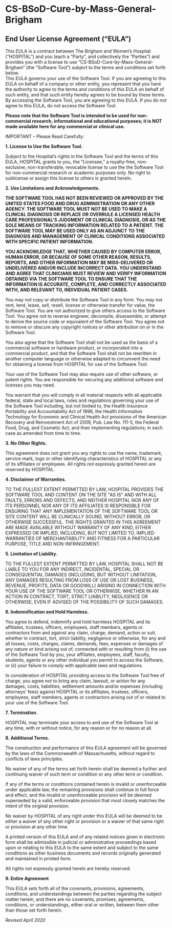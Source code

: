 # CS-BSoD-Cure-by-Mass-General-Brigham

## End User License Agreement  (“EULA”)

This EULA is a contract between The Brigham and Women’s Hospital (“HOSPITAL”) and you (each a “Party”, and collectively the “Parties”) and provides you with a license to use “CS-BSoD-Cure-by-Mass-General-Brigham” (the “Software Tool”) subject to the terms and conditions set forth below.  
This EULA governs your use of the Software Tool. If you are agreeing to this EULA on behalf of a company or other entity, you represent that you have the authority to agree to the terms and conditions of this EULA on behalf of such entity, and that such entity hereby agrees to be bound by these terms.  By accessing the Software Tool, you are agreeing to this EULA.  If you do not agree to this EULA, do not access the Software Tool.

**Please note that the Software Tool is intended to be used for non-commercial research, informational and educational purposes; it is NOT made available here for any commercial or clinical use.**

IMPORTANT – Please Read Carefully:

**1. License to Use the Software Tool.**

Subject to the Hospital’s rights in the Software Tool and the terms of this EULA, HOSPITAL grants to you, the “Licensee,” a royalty-free, non-exclusive, non-transferable, revocable license to use the the Software Tool for non-commercial research or academic purposes only.  No right to sublicense or assign this license to others is granted herein.

**2. Use Limitations and Acknowledgements.**

**THE SOFTWARE TOOL HAS NOT BEEN REVIEWED OR APPROVED BY THE UNITED STATES FOOD AND DRUG ADMINISTRATION OR ANY OTHER AGENCY.  THE SOFTWARE TOOL MUST NOT BE USED TO MAKE A CLINICAL DIAGNOSIS OR REPLACE OR OVERRULE A LICENSED HEALTH CARE PROFESSIONAL'S JUDGMENT OR CLINICAL DIAGNOSIS, OR AS THE SOLE MEANS OF TRACKING INFORMATION RELATED TO A PATIENT. THE SOFTWARE TOOL MAY BE USED ONLY AS AN ADJUNCT TO THE DIAGNOSIS AND MANAGEMENT OF CLINICAL CONDITIONS ASSOCIATED WITH SPECIFIC PATIENT INFORMATION.**

**YOU ACKNOWLEDGE THAT, WHETHER CAUSED BY COMPUTER ERROR, HUMAN ERROR, OR BECAUSE OF SOME OTHER REASON, RESULTS, REPORTS, AND OTHER INFORMATION MAY BE MISS-DELIVERED OR UNDELIVERED AND/OR INCLUDE INCORRECT DATA.  YOU UNDERSTAND AND AGREE THAT CLINICIANS MUST REVIEW AND VERIFY INFORMATION OBTAINED VIA THE SOFTWARE TOOL TO ENSURE THAT THE INFORMATION IS ACCURATE, COMPLETE, AND CORRECTLY ASSOCIATED WITH, AND RELEVANT TO, INDIVIDUAL PATIENT CASES.**

You may not copy or distribute the Software Tool in any form.  You may not rent, lend, lease, sell, resell, license or otherwise transfer for value, the Software Tool.  You are not authorized to give others access to the Software Tool.  You agree not to reverse engineer, decompile, disassemble, or attempt to derive the source code or equivalent of the Software Tool.  You agree not to remove or obscure any copyright notices or other attribution on or in the Software Tool.

You also agree that the Software Tool shall not be used as the basis of a commercial software or hardware product, or incorporated into a commercial product, and that the Software Tool shall not be rewritten in another computer language or otherwise adapted to circumvent the need for obtaining a license from HOSPITAL for use of the Software Tool.

Your use of the Software Tool may also require use of other software, or patent rights. You are responsible for securing any additional software and licenses you may need.

You warrant that you will comply in all material respects with all applicable federal, state and local laws, rules and regulations governing your use of the Software Tool including, but not limited to, the Health Insurance Portability and Accountability Act of 1996, the Health Information Technology for Economic and Clinical Health Act provisions of the American Recovery and Reinvestment Act of 2009, Pub. Law No. 111-5, the Federal Food, Drug, and Cosmetic Act, and their implementing regulations; in each case as amended from time to time.

**3. No Other Rights.**

This agreement does not grant you any rights to use the name, trademark, service mark, logo or other identifying characteristics of HOSPITAL or any of its affiliates or employees.  All rights not expressly granted herein are reserved by HOSPITAL.

**4. Disclaimer of Warranties.**

TO THE FULLEST EXTENT PERMITTED BY LAW, HOSPITAL PROVIDES THE SOFTWARE TOOL AND CONTENT ON THE SITE "AS IS" AND WITH ALL FAULTS, ERRORS AND DEFECTS, AND NEITHER HOSPITAL NOR ANY OF ITS PERSONNEL NOR ANY OF ITS AFFILIATES IS RESPONSIBLE FOR ENSURING THAT ANY IMPLEMENTATION OF THE SOFTWARE TOOL OR SITE CONTENT WILL BE CLINICALLY SOUND, WITHOUT ERROR, OR OTHERWISE SUCCESSFUL. THE RIGHTS GRANTED IN THIS AGREEMENT ARE MADE AVAILABLE WITHOUT WARRANTY OF ANY KIND, EITHER EXPRESSED OR IMPLIED, INCLUDING, BUT NOT LIMITED TO, IMPLIED WARRANTIES OF MERCHANTABILITY AND FITNESS FOR A PARTICULAR PURPOSE, TITLE AND NON-INFRINGEMENT.

**5. Limitation of Liability.**

TO THE FULLEST EXTENT PERMITTED BY LAW, HOSPITAL SHALL NOT BE LIABLE TO YOU FOR ANY INDIRECT, INCIDENTAL, SPECIAL OR CONSEQUENTIAL DAMAGES (INCLUDING, BUT WITHOUT LIMITATION, ANY DAMAGES RESULTING FROM LOSS OF USE OR LOST BUSINESS, REVENUE, PROFITS, DATA OR GOODWILL) ARISING IN CONNECTION WITH YOUR USE OF THE SOFTWARE TOOL OR OTHERWISE, WHETHER IN AN ACTION IN CONTRACT, TORT, STRICT LIABILITY, NEGLIGENCE OR OTHERWISE, EVEN IF ADVISED OF THE POSSIBILITY OF SUCH DAMAGES.

**6. Indemnification and Hold Harmless.**

You agree to defend, indemnify and hold harmless HOSPITAL and its affiliates, trustees, officers, employees, staff members, agents or contractors from and against any claim, charge, demand, action or suit, whether in contract, tort, strict liability, negligence or otherwise, for any and all losses, costs, charges, claims, demands, fees, expenses or damages of any nature or kind arising out of, connected with or resulting from (i) the use of the Software Tool by you, your affiliates, employees, staff, faculty, students, agents or any other individual you permit to access the Software, or (ii) your failure to comply with applicable laws and regulations.

In consideration of HOSPITAL providing access to the Software Tool free of charge, you agree not to bring any claim, lawsuit, or action for any damages, costs, liabilities, settlement amounts and/or expenses (including attorneys’ fees) against HOSPITAL or its affiliates, trustees, officers, employees, staff members, agents or contractors arising out of or related to your use of the Software Tool.

**7. Termination.**

HOSPITAL may terminate your access to and use of the Software Tool at any time, with or without notice, for any reason or for no reason at all.  

**8. Additional Terms.**

The construction and performance of this EULA agreement will be governed by the laws of the Commonwealth of Massachusetts, without regard to conflicts of laws principles. 

No waiver of any of the terms set forth herein shall be deemed a further and continuing waiver of such term or condition or any other term or condition.

If any of the terms or conditions contained herein is invalid or unenforceable under applicable law, the remaining provisions shall continue in full force and effect, and the invalid or unenforceable provision will be deemed superseded by a valid, enforceable provision that most closely matches the intent of the original provision.

No waiver by HOSPITAL of any right under this EULA will be deemed to be either a waiver of any other right or provision or a waiver of that same right or provision at any other time.

A printed version of this EULA and of any related notices given in electronic form shall be admissible in judicial or administrative proceedings based upon or relating to this EULA to the same extent and subject to the same conditions as other business documents and records originally generated and maintained in printed form.

All rights not expressly granted herein are hereby reserved.

**9. Entire Agreement**

This EULA sets forth all of the covenants, provisions, agreements, conditions, and understandings between the parties regarding the subject matter herein, and there are no covenants, promises, agreements, conditions, or understandings, either oral or written, between them other than those set forth herein.

_Revised April 2020_
